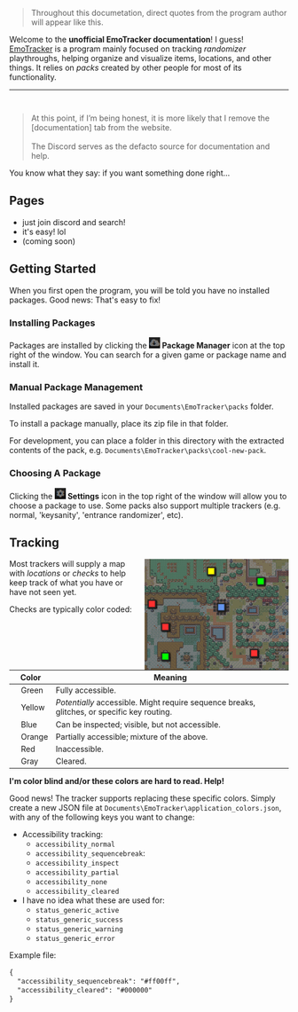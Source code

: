 <style type="text/css">

	/*

	h1, h2, h3, h4, h5, h6 {
		margin: 1.5em 0em 0.5em 0;
	}

	.quotable {
		padding: 0.5em;
		padding-left: 50px;
		border-left: 5px solid #888;
		background-image: url('images/quote.png');
		background-repeat: no-repeat;
		background-position: 8px 4px;
		min-height: 40px;
		font-style: italic;
		margin: 1em 2em;
		background-color: rgba(0, 0, 0, 0.5)
	}
	.accessibility-dot {
		width: 1em;
		height: 1em;
		border: 2px solid black;
		display: inline-block;
		vertical-align: middle;
	}

	.accessibility-normal { background-color: #0f0; }
	.accessibility-sequencebreak { background-color: #ff0; }
	.accessibility-inspect { background-color: #6495ed; }
	.accessibility-partial { background-color: #ff8c00; }
	.accessibility-none { background-color: #f00; }
	.accessibility-cleared { background-color: #333; }

	.status-generic-active { background-color: #888; }
	.status-generic-success { background-color: #888; }
	.status-generic-warning { background-color: #888; }
	.status-generic-error { background-color: #888; }

	*/
</style>

<blockquote class="quotable">
	Throughout this documetation, direct quotes from the program author will appear like this.
</blockquote>

Welcome to the **unofficial EmoTracker documentation**! I guess! [EmoTracker](https://emotracker.net/) is a program mainly focused on tracking *randomizer* playthroughs, helping organize and visualize items, locations, and other things. It relies on *packs* created by other people for most of its functionality.


----

<blockquote class="quotable" style="margin-top: 3em;">
	At this point, if I’m being honest, it is more likely that I remove the [documentation] tab from the website.
	<br><br>
	The Discord serves as the defacto source for documentation and help.
</blockquote>

You know what they say: if you want something done right...


## Pages

* just join discord and search!
* it's easy! lol
* (coming soon)



## Getting Started

When you first open the program, you will be told you have no installed packages. Good news: That's easy to fix!

### Installing Packages

Packages are installed by clicking the **![Package Manager](images/packages.png) Package Manager** icon at the top right of the window. You can search for a given game or package name and install it.

### Manual Package Management

Installed packages are saved in your `Documents\EmoTracker\packs` folder.

To install a package manually, place its zip file in that folder.

For development, you can place a folder in this directory with the extracted contents of the pack, e.g. `Documents\EmoTracker\packs\cool-new-pack`.


### Choosing A Package

Clicking the **![Settings](images/settings.png) Settings** icon in the top right of the window will allow you to choose a package to use. Some packs also support multiple trackers (e.g. normal, 'keysanity', 'entrance randomizer', etc).


## Tracking

<img src="images/map-example.png" alt="Example of a pack's tracker and map" style="float: right; margin: 0 0 0 1em;">

Most trackers will supply a map with *locations* or *checks* to help keep track of what you have or have not seen yet.

Checks are typically color coded:


<table id="accessibility-key">
	<thead>
		<tr>
			<th colspan="2" style='text-align: center;'>Color</th>
			<th style='text-align: center;'>Meaning</th>
		</tr>
	</thead>
	<tbody>
		<tr>
			<td>
				<div class="accessibility-dot accessibility-normal"></div>
			</td>
			<td>Green</td>
			<td>Fully accessible.</td>
		</tr>
		<tr>
			<td>
				<div class="accessibility-dot accessibility-sequencebreak"></div>
			</td>
			<td>Yellow</td>
			<td><em>Potentially</em> accessible. Might require sequence breaks, glitches, or specific key routing.</td>
		</tr>
		<tr>
			<td>
				<div class="accessibility-dot accessibility-inspect"></div>
			</td>
			<td>Blue</td>
			<td>Can be inspected; visible, but not accessible.</td>
		</tr>
		<tr>
			<td>
				<div class="accessibility-dot accessibility-partial"></div>
			</td>
			<td>Orange</td>
			<td>Partially accessible; mixture of the above.</td>
		</tr>
		<tr>
			<td>
				<div class="accessibility-dot accessibility-none"></div>
			</td>
			<td>Red</td>
			<td>Inaccessible.</td>
		</tr>
		<tr>
			<td>
				<div class="accessibility-dot accessibility-cleared"></div>
			</td>
			<td>Gray</td>
			<td>Cleared.</td>
		</tr>
	</tbody>
</table>

**I'm color blind and/or these colors are hard to read. Help!**

Good news! The tracker supports replacing these specific colors. Simply create a new JSON file at `Documents\EmoTracker\application_colors.json`, with any of the following keys you want to change:

<ul>
	<li>Accessibility tracking:
		<ul>
			<li><div class="accessibility-dot accessibility-normal"></div> <code>accessibility_normal</code></li>
			<li><div class="accessibility-dot accessibility-sequencebreak"></div> <code>accessibility_sequencebreak</code>:</li>
			<li><div class="accessibility-dot accessibility-inspect"></div> <code>accessibility_inspect</code></li>
			<li><div class="accessibility-dot accessibility-partial"></div> <code>accessibility_partial</code></li>
			<li><div class="accessibility-dot accessibility-none"></div> <code>accessibility_none</code></li>
			<li><div class="accessibility-dot accessibility-cleared"></div> <code>accessibility_cleared</code></li>
		</ul>
	</li>
	<li>I have no idea what these are used for:
		<ul>
			<li><div class="accessibility-dot status-generic-active"></div> <code>status_generic_active</code></li>
			<li><div class="accessibility-dot status-generic-success"></div> <code>status_generic_success</code></li>
			<li><div class="accessibility-dot status-generic-warning"></div> <code>status_generic_warning</code></li>
			<li><div class="accessibility-dot status-generic-error"></div> <code>status_generic_error</code></li>
		</ul>
	</li>
</ul>

Example file:
```
{
  "accessibility_sequencebreak": "#ff00ff",
  "accessibility_cleared": "#000000"
}
```